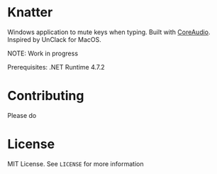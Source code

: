 Knatter
=======

Windows application to  mute keys when typing. Built with [CoreAudio](https://github.com/morphx666/CoreAudio). Inspired by UnClack for MacOS.

NOTE: Work in progress

Prerequisites: 
.NET Runtime 4.7.2

Contributing
============

Please do

License
=======

MIT License. See `LICENSE` for more information
